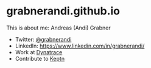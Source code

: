 # grabnerandi.github.io
This is about me: Andreas (Andi) Grabner
- Twitter: [@grabnerandi](https://twitter.com/grabnerandi)
- LinkedIn: https://www.linkedin.com/in/grabnerandi/
- Work at [Dynatrace](https://www.dynatrace.com)
- Contribute to [Keptn](https://www.keptn.sh)

